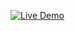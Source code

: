 [![Live Demo](https://img.shields.io/badge/demo-%20%F0%9F%9A%80%20Live%20Demo-blue)](https://mahdi767.github.io/Assignment1-/)
